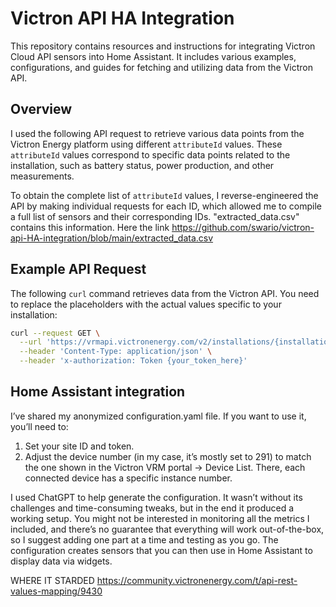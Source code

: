# Victron API HA Integration

This repository contains resources and instructions for integrating Victron Cloud API sensors into Home Assistant. It includes various examples, configurations, and guides for fetching and utilizing data from the Victron API.

## Overview

I used the following API request to retrieve various data points from the Victron Energy platform using different `attributeId` values. These `attributeId` values correspond to specific data points related to the installation, such as battery status, power production, and other measurements.

To obtain the complete list of `attributeId` values, I reverse-engineered the API by making individual requests for each ID, which allowed me to compile a full list of sensors and their corresponding IDs. "extracted_data.csv" contains this information. 
Here the link https://github.com/swario/victron-api-HA-integration/blob/main/extracted_data.csv

## Example API Request

The following `curl` command retrieves data from the Victron API. You need to replace the placeholders with the actual values specific to your installation:

```bash
curl --request GET \
  --url 'https://vrmapi.victronenergy.com/v2/installations/{installation_id}/widgets/Graph?attributeIds%5B%5D={attribute_id}&instance={instance_id}' \
  --header 'Content-Type: application/json' \
  --header 'x-authorization: Token {your_token_here}'
```

## Home Assistant integration
I’ve shared my anonymized configuration.yaml file. If you want to use it, you’ll need to:
1. Set your site ID and token.
2. Adjust the device number (in my case, it’s mostly set to 291) to match the one shown in the Victron VRM portal → Device List. There, each connected device has a specific instance number.

I used ChatGPT to help generate the configuration. It wasn’t without its challenges and time-consuming tweaks, but in the end it produced a working setup.
You might not be interested in monitoring all the metrics I included, and there’s no guarantee that everything will work out-of-the-box, so I suggest adding one part at a time and testing as you go.
The configuration creates sensors that you can then use in Home Assistant to display data via widgets.

WHERE IT STARDED
https://community.victronenergy.com/t/api-rest-values-mapping/9430


